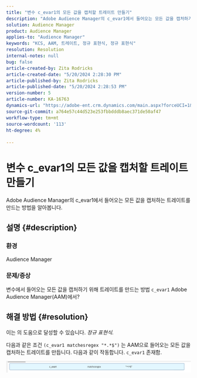 ```yaml
---
title: "변수 c_evar1의 모든 값을 캡처할 트레이트 만들기"
description: "Adobe Audience Manager의 c_evar1에서 들어오는 모든 값을 캡처하기 위해 트레이트를 만드는 방법을 알아봅니다."
solution: Audience Manager
product: Audience Manager
applies-to: "Audience Manager"
keywords: "KCS, AAM, 트레이트, 정규 표현식, 정규 표현식"
resolution: Resolution
internal-notes: null
bug: false
article-created-by: Zita Rodricks
article-created-date: "5/20/2024 2:28:30 PM"
article-published-by: Zita Rodricks
article-published-date: "5/20/2024 2:28:53 PM"
version-number: 5
article-number: KA-16763
dynamics-url: "https://adobe-ent.crm.dynamics.com/main.aspx?forceUCI=1&pagetype=entityrecord&etn=knowledgearticle&id=f408f736-b516-ef11-9f8a-6045bd006b25"
source-git-commit: a764e57c44d523e253fbbdddb8aec371de50af47
workflow-type: tm+mt
source-wordcount: '113'
ht-degree: 4%

---
```


# 변수 c_evar1의 모든 값을 캡처할 트레이트 만들기


Adobe Audience Manager의 c_evar1에서 들어오는 모든 값을 캡처하는 트레이트를 만드는 방법을 알아봅니다.

## 설명 {#description}


### <b>환경</b>

Audience Manager



### <b>문제/증상</b>

변수에서 들어오는 모든 값을 캡처하기 위해 트레이트를 만드는 방법 `c_evar1` Adobe Audience Manager(AAM)에서?


## 해결 방법 {#resolution}


이는 의 도움으로 달성할 수 있습니다. *정규 표현식.*

다음과 같은 조건 `(c_evar1 matchesregex "*.*$")` 는 AAM으로 들어오는 모든 값을 캡처하는 트레이트를 만듭니다. 다음과 같이 작동합니다. `c_evar1` 존재함.



![](assets/1b1452cb-a86b-eb11-a812-00224803aaf7.png)
